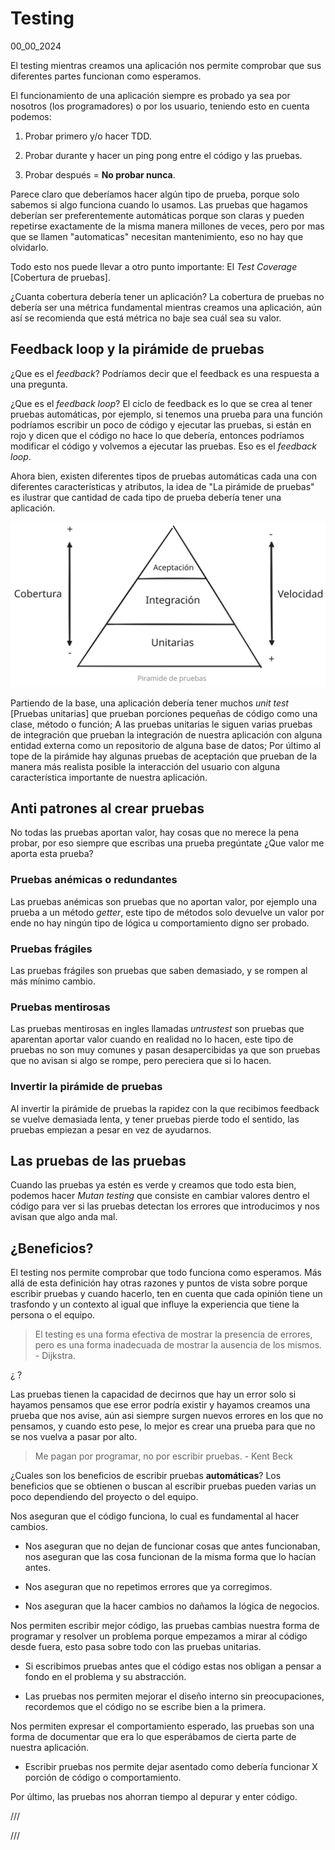 # Testing
00_00_2024

El testing mientras creamos una aplicación nos permite comprobar que sus diferentes partes funcionan como esperamos.

El funcionamiento de una aplicación siempre es probado ya sea por nosotros (los programadores) o por los usuario, teniendo esto en cuenta podemos: 

1. Probar primero y/o hacer TDD.

2. Probar durante y hacer un ping pong entre el código y las pruebas.

3. Probar después = **No probar nunca**.

Parece claro que deberíamos hacer algún tipo de prueba, porque solo sabemos si algo funciona cuando lo usamos. Las pruebas que hagamos deberían ser preferentemente automáticas porque son claras y pueden repetirse exactamente de la misma manera millones de veces, pero por mas que se llamen "automaticas" necesitan mantenimiento, eso no hay que olvidarlo.

Todo esto nos puede llevar a otro punto importante: El *Test Coverage* [Cobertura de pruebas].

¿Cuanta cobertura debería tener un aplicación? La cobertura de pruebas no debería ser una métrica fundamental mientras creamos una aplicación, aún así se recomienda que está métrica no baje sea cuál sea su valor.

## Feedback loop y la pirámide de pruebas

¿Que es el *feedback*? Podríamos decir que el feedback es una respuesta a una pregunta.

¿Que es el *feedback loop*? El ciclo de feedback es lo que se crea al tener pruebas automáticas, por ejemplo, si tenemos una prueba para una función podríamos escribir un poco de código y ejecutar las pruebas, si están en rojo y dicen que el código no hace lo que debería, entonces podríamos modificar el código y volvemos a ejecutar las pruebas. Eso es el *feedback loop*.

Ahora bien, existen diferentes tipos de pruebas automáticas cada una con diferentes características y atributos, la idea de "La pirámide de pruebas" es ilustrar que cantidad de cada tipo de prueba debería tener una aplicación.

![Pirámide del testing o pirámide de pruebas](../imagenes/Piramide_de_pruebas.svg)

Partiendo de la base, una aplicación debería tener muchos *unit test* [Pruebas unitarias] que prueban porciones pequeñas de código como una clase, método o función; A las pruebas unitarias le siguen varias pruebas de integración que prueban la integración de nuestra aplicación con alguna entidad externa como un repositorio de alguna base de datos; Por último al tope de la pirámide hay algunas pruebas de aceptación que prueban de la manera más realista posible la interacción del usuario con alguna característica importante de nuestra aplicación.

## Anti patrones al crear pruebas

No todas las pruebas aportan valor, hay cosas que no merece la pena probar, por eso siempre que escribas una prueba pregúntate ¿Que valor me aporta esta prueba?

### Pruebas anémicas o redundantes

Las pruebas anémicas son pruebas que no aportan valor, por ejemplo una prueba a un método *getter*, este tipo de métodos solo devuelve un valor por ende no hay ningún tipo de lógica u comportamiento digno ser probado. 

### Pruebas frágiles

Las pruebas frágiles son pruebas que saben demasiado, y se rompen al más mínimo cambio.

### Pruebas mentirosas

Las pruebas mentirosas en ingles llamadas *untrustest* son pruebas que aparentan aportar valor cuando en realidad no lo hacen, este tipo de pruebas no son muy comunes y pasan desapercibidas ya que son pruebas que no avisan si algo se rompe, pero pereciera que si lo hacen.

### Invertir la pirámide de pruebas

Al invertir la pirámide de pruebas la rapidez con la que recibimos feedback se vuelve demasiada lenta, y tener pruebas pierde todo el sentido, las pruebas empiezan a pesar en vez de ayudarnos.

## Las pruebas de las pruebas

Cuando las pruebas ya estén es verde y creamos que todo esta bien, podemos hacer *Mutan testing* que consiste en cambiar valores dentro el código para ver si las pruebas detectan los errores que introducimos y nos avisan que algo anda mal.

## ¿Beneficios?

El testing nos permite comprobar que todo funciona como esperamos. Más allá de esta definición hay otras razones y puntos de vista sobre porque escribir pruebas y cuando hacerlo, ten en cuenta que cada opinión tiene un trasfondo y un contexto al igual que influye la experiencia que tiene la persona o el equipo.

> El testing es una forma efectiva de mostrar la presencia de errores, pero es una forma inadecuada de mostrar la ausencia de los mismos. - Dijkstra.

¿ ?

Las pruebas tienen la capacidad de decirnos que hay un error solo si hayamos pensamos que ese error podría existir y hayamos creamos una prueba que nos avise, aún asi siempre surgen nuevos errores en los que no pensamos, y cuando esto pese, lo mejor es crear una prueba para que no se nos vuelva a pasar por alto.

> Me pagan por programar, no por escribir pruebas. - Kent Beck

¿Cuales son los beneficios de escribir pruebas **automáticas**? Los beneficios que se obtienen o buscan al escribir pruebas pueden varias un poco dependiendo del proyecto o del equipo.

Nos aseguran que el código funciona, lo cual es fundamental al hacer cambios.

* Nos aseguran que no dejan de funcionar cosas que antes funcionaban, nos aseguran que las cosa funcionan de la misma forma que lo hacían antes.

* Nos aseguran que no repetimos errores que ya corregimos.

* Nos aseguran que la hacer cambios no dañamos la lógica de negocios.

Nos permiten escribir mejor código, las pruebas cambias nuestra forma de programar y resolver un problema porque empezamos a mirar al código desde fuera, esto pasa sobre todo con las pruebas unitarias.

* Si escribimos pruebas antes que el código estas nos obligan a pensar a fondo en el problema y su abstracción.

* Las pruebas nos permiten mejorar el diseño interno sin preocupaciones, recordemos que el código no se escribe bien a la primera.

Nos permiten expresar el comportamiento esperado, las pruebas son una forma de documentar que era lo que esperábamos de cierta parte de nuestra aplicación.

* Escribir pruebas nos permite dejar asentado como debería funcionar X porción de código o comportamiento.

Por último, las pruebas nos ahorran tiempo al depurar y enter código.

///

///